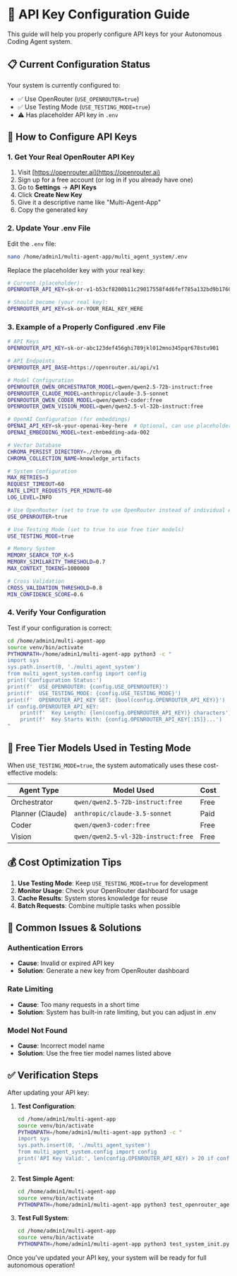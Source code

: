 # 🔐 API Key Configuration Guide

This guide will help you properly configure API keys for your Autonomous Coding Agent system.

## 📋 Current Configuration Status

Your system is currently configured to:
- ✅ Use OpenRouter (`USE_OPENROUTER=true`)
- ✅ Use Testing Mode (`USE_TESTING_MODE=true`)
- ⚠️ Has placeholder API key in `.env`

## 🔧 How to Configure API Keys

### 1. **Get Your Real OpenRouter API Key**

1. Visit [https://openrouter.ai](https://openrouter.ai)
2. Sign up for a free account (or log in if you already have one)
3. Go to **Settings** → **API Keys**
4. Click **Create New Key**
5. Give it a descriptive name like "Multi-Agent-App"
6. Copy the generated key

### 2. **Update Your .env File**

Edit the `.env` file:
```bash
nano /home/admin1/multi-agent-app/multi_agent_system/.env
```

Replace the placeholder key with your real key:
```bash
# Current (placeholder):
OPENROUTER_API_KEY=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

# Should become (your real key):
OPENROUTER_API_KEY=sk-or-YOUR_REAL_KEY_HERE
```

### 3. **Example of a Properly Configured .env File**

```bash
# API Keys
OPENROUTER_API_KEY=sk-or-abc123def456ghi789jkl012mno345pqr678stu901

# API Endpoints
OPENROUTER_API_BASE=https://openrouter.ai/api/v1

# Model Configuration
OPENROUTER_QWEN_ORCHESTRATOR_MODEL=qwen/qwen2.5-72b-instruct:free
OPENROUTER_CLAUDE_MODEL=anthropic/claude-3.5-sonnet
OPENROUTER_QWEN_CODER_MODEL=qwen/qwen3-coder:free
OPENROUTER_QWEN_VISION_MODEL=qwen/qwen2.5-vl-32b-instruct:free

# OpenAI Configuration (for embeddings)
OPENAI_API_KEY=sk-your-openai-key-here  # Optional, can use placeholder for free tier
OPENAI_EMBEDDING_MODEL=text-embedding-ada-002

# Vector Database
CHROMA_PERSIST_DIRECTORY=./chroma_db
CHROMA_COLLECTION_NAME=knowledge_artifacts

# System Configuration
MAX_RETRIES=3
REQUEST_TIMEOUT=60
RATE_LIMIT_REQUESTS_PER_MINUTE=60
LOG_LEVEL=INFO

# Use OpenRouter (set to true to use OpenRouter instead of individual APIs)
USE_OPENROUTER=true

# Use Testing Mode (set to true to use free tier models)
USE_TESTING_MODE=true

# Memory System
MEMORY_SEARCH_TOP_K=5
MEMORY_SIMILARITY_THRESHOLD=0.7
MAX_CONTEXT_TOKENS=1000000

# Cross Validation
CROSS_VALIDATION_THRESHOLD=0.8
MIN_CONFIDENCE_SCORE=0.6
```

### 4. **Verify Your Configuration**

Test if your configuration is correct:
```bash
cd /home/admin1/multi-agent-app
source venv/bin/activate
PYTHONPATH=/home/admin1/multi-agent-app python3 -c "
import sys
sys.path.insert(0, './multi_agent_system')
from multi_agent_system.config import config
print('Configuration Status:')
print(f'  USE_OPENROUTER: {config.USE_OPENROUTER}')
print(f'  USE_TESTING_MODE: {config.USE_TESTING_MODE}')
print(f'  OPENROUTER_API_KEY SET: {bool(config.OPENROUTER_API_KEY)}')
if config.OPENROUTER_API_KEY:
    print(f'  Key Length: {len(config.OPENROUTER_API_KEY)} characters')
    print(f'  Key Starts With: {config.OPENROUTER_API_KEY[:15]}...')
"
```

## 🎯 Free Tier Models Used in Testing Mode

When `USE_TESTING_MODE=true`, the system automatically uses these cost-effective models:

| Agent Type | Model Used | Cost |
|------------|------------|------|
| Orchestrator | `qwen/qwen2.5-72b-instruct:free` | Free |
| Planner (Claude) | `anthropic/claude-3.5-sonnet` | Paid |
| Coder | `qwen/qwen3-coder:free` | Free |
| Vision | `qwen/qwen2.5-vl-32b-instruct:free` | Free |

## 💰 Cost Optimization Tips

1. **Use Testing Mode**: Keep `USE_TESTING_MODE=true` for development
2. **Monitor Usage**: Check your OpenRouter dashboard for usage
3. **Cache Results**: System stores knowledge for reuse
4. **Batch Requests**: Combine multiple tasks when possible

## 🚨 Common Issues & Solutions

### **Authentication Errors**
- **Cause**: Invalid or expired API key
- **Solution**: Generate a new key from OpenRouter dashboard

### **Rate Limiting**
- **Cause**: Too many requests in a short time
- **Solution**: System has built-in rate limiting, but you can adjust in .env

### **Model Not Found**
- **Cause**: Incorrect model name
- **Solution**: Use the free tier model names listed above

## ✅ Verification Steps

After updating your API key:

1. **Test Configuration**:
   ```bash
   cd /home/admin1/multi-agent-app
   source venv/bin/activate
   PYTHONPATH=/home/admin1/multi-agent-app python3 -c "
   import sys
   sys.path.insert(0, './multi_agent_system')
   from multi_agent_system.config import config
   print('API Key Valid:', len(config.OPENROUTER_API_KEY) > 20 if config.OPENROUTER_API_KEY else False)
   "
   ```

2. **Test Simple Agent**:
   ```bash
   cd /home/admin1/multi-agent-app
   source venv/bin/activate
   PYTHONPATH=/home/admin1/multi-agent-app python3 test_openrouter_agents.py
   ```

3. **Test Full System**:
   ```bash
   cd /home/admin1/multi-agent-app
   source venv/bin/activate
   PYTHONPATH=/home/admin1/multi-agent-app python3 test_system_init.py
   ```

Once you've updated your API key, your system will be ready for full autonomous operation!